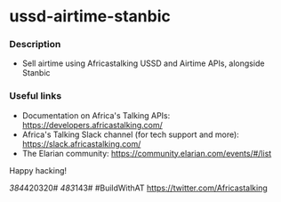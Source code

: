 # ussd-airtime-stanbic

### Description

-   Sell airtime using Africastalking USSD and Airtime APIs, alongside Stanbic

### Useful links

-   Documentation on Africa's Talking APIs: https://developers.africastalking.com/
-   Africa's Talking Slack channel (for tech support and more): https://slack.africastalking.com/
-   The Elarian community: https://community.elarian.com/events/#/list

Happy hacking!

*384*420320#
*483*143#
#BuildWithAT
https://twitter.com/Africastalking
